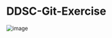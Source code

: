 # DDSC-Git-Exercise
![image](https://user-images.githubusercontent.com/93880710/166440244-4bfdf6de-687e-4ae4-ad9c-ff419891be3a.png)
